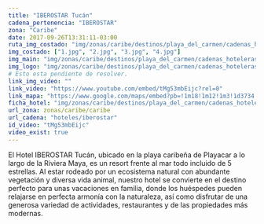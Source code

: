 ```yaml
---
title: "IBEROSTAR Tucán"
cadena_pertenencia: "IBEROSTAR"
zona: "Caribe"
date: 2017-09-26T13:31:11-03:00
ruta_img_costado: "img/zonas/caribe/destinos/playa_del_carmen/cadenas_hoteleras/iberostar/iberostar_tucan/imagenes_hotel/"
img_costado: ["1.jpg", "2.jpg", "3.jpg", "4.jpg"]
img_main: "img/zonas/caribe/destinos/playa_del_carmen/cadenas_hoteleras/iberostar/iberostar_tucan/iberostar_tucan.jpg"
img_logo: "img/zonas/caribe/destinos/playa_del_carmen/cadenas_hoteleras/iberostar/iberostar_tucan/logo_hotel/logo_iberostar_tucan.jpg"
# Esto esta pendiente de resolver.
link_img_video: ""
link_video: "https://www.youtube.com/embed/tMg53mbEijc?rel=0"
link_mapa: "https://www.google.com/maps/embed?pb=!1m18!1m12!1m3!1d3734.6162366246076!2d-87.09493968507446!3d20.603723986230158!2m3!1f0!2f0!3f0!3m2!1i1024!2i768!4f13.1!3m3!1m2!1s0x85d1fef5d4f535ed%3A0xb54e8b14504c880f!2sIberostar+Tucan!5e0!3m2!1ses!2scl!4v1509646864027"
ficha_hotel: "img/zonas/caribe/destinos/playa_del_carmen/cadenas_hoteleras/iberostar/iberostar_tucan/iberostar_tucan.pdf"
url_zona: zonas/caribe/caribe
url_cadena: "hoteles/iberostar"
id_video: "tMg53mbEijc"
video_exist: true
---
```

El Hotel IBEROSTAR Tucán, ubicado en la playa caribeña de Playacar a lo largo de la Riviera Maya, es un resort frente al mar todo incluido de 5 estrellas. Al estar rodeado por un ecosistema natural con abundante vegetación y diversa vida animal, nuestro hotel se convierte en el destino perfecto para unas vacaciones en familia, donde los huéspedes pueden relajarse en perfecta armonía con la naturaleza, así como disfrutar de una generosa variedad de actividades, restaurantes y de las propiedades más modernas.
